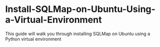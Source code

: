 # Install-SQLMap-on-Ubuntu-Using-a-Virtual-Environment
This guide will walk you through installing SQLMap on Ubuntu using a Python virtual environment
